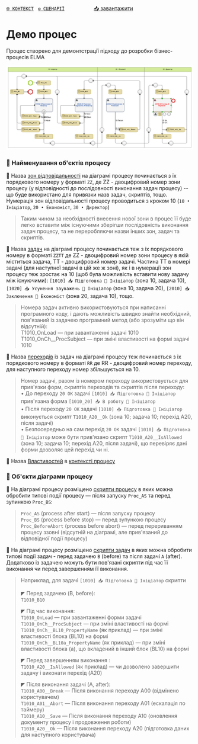 ﻿[`🌐 КОНТЕКСТ`](./ProcData/context.md)   [`⚙️ СЦЕНАРІЇ`](./ProcData/scripts.md)                    [📥 завантажити](./sources)  

# Демо процес

Процес створено для демонтстрації підходу до розробки бізнес-процесів ELMA

![DemoProc_Map](./img/DemoProc_Map.png)

### 🔸 Найменування об'єктів процесу

🔹 Назва <ins>зон відповідальності</ins> на діаграмі процесу починається з їх порядкового номеру у форматі `ZZ`, де ZZ - двоцифровий номер зони процесу (у відповідності до послідовності виконання задач процесу) -- що буде використано для привязки назв задач, скриптів, тощо. Нумерація зон відповідальності процесу проводиться з кроком 10 (`10 • Ініціатор`, `20 • Економіст`, `30 • Директор`)
> Таким чином за необхідності внесення нової зони в процес її буде легко вставити між існуючими зберігши послідовність виконання задач процесу, та не переробляючи назви інших зон, задач та скриптів.

🔹 Назва <ins>задач</ins> на діаграмі процесу починається теж з іх порядкового номеру в форматі `ZZTT` де ZZ - двоцифровий номер зони процесу в якій міститься задача, TT - двоцифровий номер задачі. Частина TT в номері задачі (для наступної задачі в цій же ж зоні), як і в нумерації зон процесу теж зростає на 10 (щоб була можливість вставити нову задачу між існуючими): `[1010] 📥 Підготовка 👤 Ініціатор` (зона 10, задача 10), `[1020] 📥 Усунення зауважень 👤 Ініціатор` (зона 10, задача 20), `[2010] 📥 Заключення 👤 Економіст` (зона 20, задача 10), тощо.
> Номера задач активно використовуються при написанні програмного коду, і дають можливість швидко знайти необхідний, пов'язаний із задачею програмний метод (або зрозуміти що він відсутній):  
> T1010_OnLoad — при завантаженні задачі 1010  
> T1010_OnCh__ProcSubject — при зміні властивості на формі задачі 1010

🔹 Назва <ins>переходів</ins> із задач на діаграмі процесу теж починається з іх порядкового номеру в форматі `RR` де RR - двоцифровий номер переходу, для наступного переходу номер збільшується на 10. 
> Номер задачі, разом із номером переходу використовується для прив'язки форм, скриптів переходів та скриптів після переходу:  
> • До переходу `20 OK` задачі `[1010] 📥 Підготовка 👤 Ініціатор` прив'язана форма `[1010_20] 📥 В роботу 👤 Ініціатор`  
> • Після переходу `20 OK` задачі `[1010] 📥 Підготовка 👤 Ініціатор` виконується скрипт `T1010_A20__Ok` (зона 10; задача 10; перехід A20, після задачі)  
> • Безпосередньо на сам перехід `20 OK` задачі `[1010] 📥 Підготовка 👤 Ініціатор` може бути прив'язано скрипт `T1010_A20__IsAllowed` (зона 10; задача 10; перехід A20, після задачі), що перевіряє дані форми дозволяє цей перехід чи ні.  

🔹 Назва <ins>Властивостей</ins> в [контексті процесу](./ProcData/context.md)

### 🔸 Об'єкти діаграми процесу

🔹 На діаграмі процесу розміщено <ins>скрипти процесу</ins> в яких можна обробити типові події процесу —  після запуску `Proc_AS` та перед зупинкою `Proc_BS`:  
> `Proc_AS` (process after start) — після запуску процесу  
> `Proc_BS` (process before stop) — перед зупункою процесу  
> `Proc_BeforeAbort` (process before abort) — перед перериванням процесу ззовні (відсутній на діаграмі, але прив'язаний до відповідної події процесу) 

🔹 На діаграмі процесу розміщено <ins>скрипти задач</ins> в яких можна обробити типові події задач - перед задачею `B` (before) та після задачі `A` (after). Додатково із задачею можуть бути пов'язані скрипти під час її виконання чи перед завершенням її виконання.
> Наприклад, для задачі `[1010] 📥 Підготовка 👤 Ініціатор` скрипти  
>  
> ◤ Перед задачею (B, before):  
> `T1010_B10`   
>  
> ◤ Під час виконання:  
> `T1010_OnLoad` — при завантаженні форми задачі  
> `T1010_OnCh__ProcSubject` — при зміні властивості на формі  
> `T1010_OnCh__BL10_PropertyName` (як приклад) — при зміні властивості блока (BL10) на формі  
> `T1010_OnCh__BL10a_PropertyName` (як приклад) — при зміні властивості блока (a), що вкладений в інший блок (BL10) на формі  
>  
> ◤ Перед завершенням виконання :  
> `T1010_A20__IsAllowed` (як приклад) — чи дозволено завершити задачу і виконати перехід (A20)  
>  
> ◤ Після виконання задачі (A, after):  
> `T1010_A00__Break` — Після виконання переходу A00 (відмінено користувачем)   
> `T1010_A01__Abort`  — Після виконання переходу A01 (ескалація по таймеру)  
> `T1010_A10__Save` — Після виконання переходу A10 (оновлення документу процесу і продовження роботи)  
> `T1010_A20__Ok` — Після виконання переходу A20 (підготовка даних для наступного користувача)